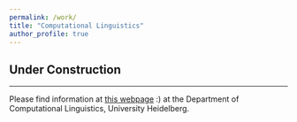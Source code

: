 ```yaml
---
permalink: /work/
title: "Computational Linguistics"
author_profile: true
---
```



## Under Construction
----

Please find information at [this webpage](https://www.cl.uni-heidelberg.de/~mujdricz/) :) at the Department of Computational Linguistics, University Heidelberg.



